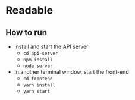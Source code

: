 # Readable

## How to run

* Install and start the API server
    - `cd api-server`
    - `npm install`
    - `node server`
* In another terminal window, start the front-end
    - `cd frontend`
    - `yarn install`
    - `yarn start`
